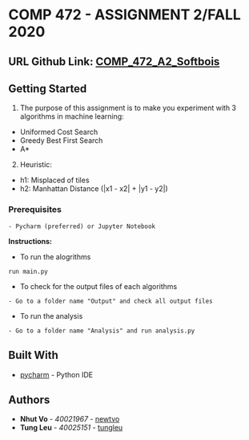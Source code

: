 # COMP 472 - ASSIGNMENT 2/FALL 2020 <br>
## URL Github Link: [COMP_472_A2_Softbois](https://github.com/newtvo/COMP472_A2)
## Getting Started
1. The purpose of this assignment is to make you experiment with 3 algorithms in machine learning:  <br>
  * Uniformed Cost Search
  * Greedy Best First Search
  * A* <br>
2. Heuristic: <br>
  * h1: Misplaced of tiles
  * h2: Manhattan Distance (|x1 - x2| + |y1 - y2|)

### Prerequisites
```
- Pycharm (preferred) or Jupyter Notebook
```

**Instructions:** <br>
* To run the alogrithms
```
run main.py
```
* To check for the output files of each algorithms
```
- Go to a folder name "Output" and check all output files 
```
* To run the analysis
```
- Go to a folder name "Analysis" and run analysis.py
```
## Built With

* [pycharm](https://www.jetbrains.com/pycharm/) - Python IDE

## Authors

* **Nhut Vo** - *40021967* - [newtvo](https://github.com/newtvo)
* **Tung Leu** - *40025151* - [tungleu](https://github.com/tungleu)
